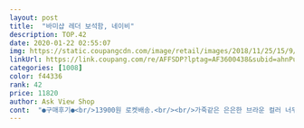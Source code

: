 ```yaml
---
layout: post 
title:  "바미샵 레더 보석함, 네이비" 
description: TOP.42 
date: 2020-01-22 02:55:07 
img: https://static.coupangcdn.com/image/retail/images/2018/11/25/15/9/06acf327-de58-47f2-aa1f-c29bfca4ef3a.jpg 
linkUrl: https://link.coupang.com/re/AFFSDP?lptag=AF3600438&subid=ahnPublicAsk&pageKey=161677685&itemId=464344386&vendorItemId=4156090380&traceid=V0-113-3a2a41ff1b86bd9a 
categories: [1008] 
color: f44336 
rank: 42 
price: 11820 
author: Ask View Shop 
cont:  "●구매후기●<br/>13900원 로켓배송.<br/><br/>가죽같은 은은한 브라운 컬러 너무 만족스러워요.<br/><br/>결혼후 결혼반지까지 모조리 팔아 남은게 없었거든요<br/>골드라서 잃어버릴까봐 걱정했는데 이제 안심되네요.<br/><br/>그때 제것을 모두판게 미안하다고<br/>그래서 마구 보관하면 더잃어버릴거 같아 얼른구매했어요<br/>남편은 저를 애기라고 불러요 남편보다 좀더 큼직한데.<br/>.<br/>ㅋㅋㅋ<br/>남편이 다음달에 다이아반지사준다고 해서 구매했어요<br/>딸아이 책상,화장대,침대머리맡에 막 뒹구는 악세서리<br/>만족합니다.<br/><br/>모든걸 다 팔고남은건대<br/>보석함 담겨있는 종이 상자도 고급스러워서 안버리고<br/>사진보다 고급지네요.<br/><br/>소품 담아놨네요.<br/><br/>앞으로 계속 사줄거래요 이번에 3부 다음엔 5부 그 다음엔 7부<br/>우리애기 이뻐서 꼭해주고싶다고 앞으로 하나하나 다시 해준다고 했어요<br/>이정도도 충분하네요 차곡차고 앞으로 모아봐야겠어요 추천<br/>재구매 의사 있습니다.<br/><br/>정리에 깨끗해졌네요.<br/><br/>제건강이나빠지고 형편이어려워지면서<br/>지금 떨어져서 혼자지내게 해서 미안하다고 혼자잘있어줘서 고맙다며<br/>지금은 조금씩 역경을딛고 일어나고 있어요<br/>착한가격 감사해요.<br/>ㄷㅐ박나세요^♡^<br/>처녀때 가지고있던 순금부터<br/>13900원 로켓배송.<br/><br/>가죽같은 은은한 브라운 컬러 너무 만족스러워요.<br/><br/>결혼후 결혼반지까지 모조리 팔아 남은게 없었거든요<br/>골드라서 잃어버릴까봐 걱정했는데 이제 안심되네요.<br/><br/>그때 제것을 모두판게 미안하다고<br/>그래서 마구 보관하면 더잃어버릴거 같아 얼른구매했어요<br/>남편은 저를 애기라고 불러요 남편보다 좀더 큼직한데.<br/>.<br/>ㅋㅋㅋ<br/>남편이 다음달에 다이아반지사준다고 해서 구매했어요<br/>딸아이 책상,화장대,침대머리맡에 막 뒹구는 악세서리<br/>만족합니다.<br/><br/>모든걸 다 팔고남은건대<br/>보석함 담겨있는 종이 상자도 고급스러워서 안버리고<br/>사진보다 고급지네요.<br/><br/>소품 담아놨네요.<br/><br/>앞으로 계속 사줄거래요 이번에 3부 다음엔 5부 그 다음엔 7부<br/>우리애기 이뻐서 꼭해주고싶다고 앞으로 하나하나 다시 해준다고 했어요<br/>이정도도 충분하네요 차곡차고 앞으로 모아봐야겠어요 추천<br/>재구매 의사 있습니다.<br/><br/>정리에 깨끗해졌네요.<br/><br/>제건강이나빠지고 형편이어려워지면서<br/>지금 떨어져서 혼자지내게 해서 미안하다고 혼자잘있어줘서 고맙다며<br/>지금은 조금씩 역경을딛고 일어나고 있어요<br/>착한가격 감사해요.<br/>ㄷㅐ박나세요^♡^<br/>처녀때 가지고있던 순금부터<br/>" 
---
```

